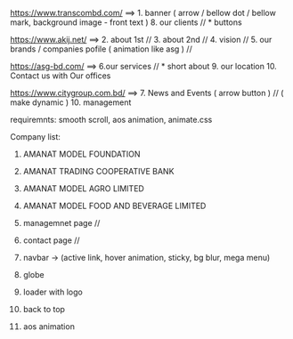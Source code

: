 https://www.transcombd.com/     ==> 	1. banner ( arrow / bellow dot / bellow mark, background image - front text )
										8. our clients //
										* buttons

https://www.akij.net/ 		    ==> 	2. about 1st //
					                    3. about 2nd //
					                    4. vision //
					                    5. our brands / companies pofile ( animation like asg ) //


https://asg-bd.com/		        ==>     6.our services //
										* short about
										9. our location
										10. Contact us with Our offices 



https://www.citygroup.com.bd/	==> 	7. News and Events ( arrow button ) // ( make dynamic )
					                    10. management
					


requiremnts: smooth scroll, aos animation, animate.css

Company list:
1. AMANAT MODEL FOUNDATION 
2. AMANAT TRADING COOPERATIVE BANK 
3. AMANAT MODEL AGRO LIMITED 
4. AMANAT MODEL FOOD AND BEVERAGE LIMITED 










1. managemnet page //
2. contact page //
3. navbar -> (active link, hover animation, sticky, bg blur, mega menu)
5. globe
6. loader with logo
7. back to top
8. aos animation

<!-- <x-frontend.show-more-button /> -->